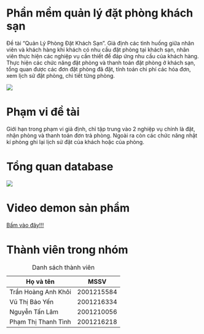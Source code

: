 <h1>Phần mềm quản lý đặt phòng khách sạn</h1>
<p>Đề tài “Quản Lý Phòng Đặt Khách Sạn”. Giả định các tình huống giữa nhân viên và khách hàng khi khách có nhu cầu đặt phòng tại khách sạn, nhân viên thực hiện các nghiệp vụ cần thiết để đáp ứng nhu cầu của khách hàng. Thực hiện các chức năng đặt phòng và thanh toán đặt phòng ở khách sạn, tổng quan được các đơn đặt phòng đã đặt, tính toán chi phí các hóa đơn, xem lịch sử đặt phòng, chi tiết từng phòng.</p>
<img src="https://scontent.fsgn5-14.fna.fbcdn.net/v/t1.15752-9/462245030_1114782760656695_6531671099801741134_n.png?_nc_cat=106&ccb=1-7&_nc_sid=9f807c&_nc_ohc=G1guURJXFDAQ7kNvgH9IdyY&_nc_zt=23&_nc_ht=scontent.fsgn5-14.fna&_nc_gid=ALP0VOn78ML4aUPSCs-X3l3&oh=03_Q7cD1QFRlI6D6uK19xKsIjhq1WIXvJrlFzwRe-aXZ7FnTATlWg&oe=67373762">
<h1>Phạm vi đề tài</h1>
<p>Giới hạn trong phạm vi giả định, chỉ tập trung vào 2 nghiệp vụ chính là đặt, nhận phòng và thanh toán đơn trả phòng. Ngoài ra còn các chức năng nhật kí phòng ghi lại lịch sử đặt của khách hoặc của phòng.</p>
<h1>Tổng quan database</h1>
<img src="https://scontent.fsgn5-14.fna.fbcdn.net/v/t1.15752-9/462479445_844603594173176_2014272407004763926_n.png?_nc_cat=101&ccb=1-7&_nc_sid=9f807c&_nc_ohc=H84OEFSowk4Q7kNvgEVQaJT&_nc_zt=23&_nc_ht=scontent.fsgn5-14.fna&_nc_gid=ATerR1oL9-PpE3NCmTLHg4C&oh=03_Q7cD1QH-O-QSU51bHrwGk8yo7_fY-Akx6qt2UF5E4LsH0wV-PQ&oe=67375844">
<h1>Video demon sản phẩm</h1>
<a href="https://drive.google.com/file/d/1-8W7JtTVvmP6br3Q_Ja0hhHYlJ5Dccor/view?usp=drive_link">Bấm vào đây!!!</a>
<h1>Thành viên trong nhóm</h1>
<table>
        <caption>Danh sách thành viên</caption>
        <thead>
            <tr>
                <th>Họ và tên</th>
                <th>MSSV</th>
            </tr>
        </thead>
        <tbody>
            <tr>
                <td>Trần Hoàng Anh Khôi</td>
                <td>2001215584</td>
            </tr>
            <tr>
                <td>Vũ Thị Bảo Yến</td>
                <td>2001216334</td>
            </tr>
            <tr>
                <td>Nguyễn Tấn Lâm</td>
                <td>2001210056</td>
            </tr>
            <tr>
                <td>Phạm Thị Thanh Tình</td>
                <td>2001216218</td>
            </tr>
        </tbody>
</table>
